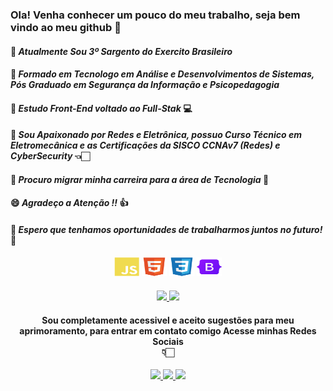### Ola! Venha conhecer um pouco do meu trabalho, seja bem vindo ao meu github 👋

#### 💪 *Atualmente Sou 3º Sargento do Exercito Brasileiro*
#### 🎉  *Formado em Tecnologo em Análise e Desenvolvimentos de Sistemas, Pós Graduado em Segurança da Informação e Psicopedagogia*
#### 📌 *Estudo Front-End voltado ao Full-Stak* 💻
#### 🔌 *Sou Apaixonado por Redes e Eletrônica, possuo Curso Técnico em Eletromecânica e as Certificações da SISCO CCNAv7 (Redes) e CyberSecurity* 👈🏻
#### 🚀 *Procuro migrar minha carreira para a área de Tecnologia* 🚀
#### 😄 *Agradeço a Atenção !!* 👍
#### 🚀 *__Espero que tenhamos oportunidades de trabalharmos juntos no futuro!__* 🚀
  
<div align="center">
  <img align="center" alt="Patrick-Js" height="30" width="40" src="https://raw.githubusercontent.com/devicons/devicon/master/icons/javascript/javascript-plain.svg">
  <img align="center" alt="Patrick-HTML" height="30" width="40" src="https://raw.githubusercontent.com/devicons/devicon/master/icons/html5/html5-original.svg">
  <img align="center" alt="Patrick-CSS" height="30" width="40" src="https://raw.githubusercontent.com/devicons/devicon/master/icons/css3/css3-original.svg">
  <img align="center" alt="Patrick-Bootstrap" height="30" width="40" src="https://github.com/devicons/devicon/blob/master/icons/bootstrap/bootstrap-original.svg">
</div>


#####                                         


<div align="center" >
  <a href="https://github.com/patrickluizjf">
  <img height="180em" src="https://github-readme-stats.vercel.app/api?username=patrickluizjf&show_icons=true&theme=tokyonight&include_all_commits=true&count_private=true"/>    
  <img height="180em" src="https://github-readme-stats.vercel.app/api/top-langs/?username=patrickluizjf&layout=compact&langs_count=7&theme=tokyonight"/>
  </a>
</div>

  
  
<h4 align="center"> Sou completamente acessivel e aceito sugestões para meu aprimoramento, para entrar em contato comigo Acesse minhas Redes Sociais <BR>👇🏻 </h4>
   
  <div align="center"> 
    <a href="https://instagram.com/patricklduque" target="_blank">
      <img src="https://img.shields.io/badge/-Instagram-%23E4405F?style=for-the-badge&logo=instagram&logoColor=white" target="_blank">
    </a>
    <a href = "mailto:patrickluizjf@hotmail.com">
      <img src="https://img.shields.io/badge/-Gmail-%23333?style=for-the-badge&logo=gmail&logoColor=white" target="_blank">
    </a> 
    <a href="https://www.linkedin.com/in/patrick-luiz-716893110/" target="_blank">
      <img src="https://img.shields.io/badge/-LinkedIn-%230077B5?style=for-the-badge&logo=linkedin&logoColor=white" target="_blank">
    </a>
  </div>

